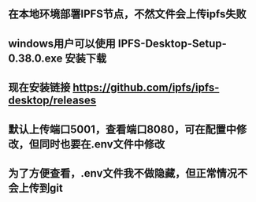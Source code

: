 ## 在本地环境部署IPFS节点，不然文件会上传ipfs失败
## windows用户可以使用 IPFS-Desktop-Setup-0.38.0.exe  安装下载
## 现在安装链接  https://github.com/ipfs/ipfs-desktop/releases
## 默认上传端口5001，查看端口8080，可在配置中修改，但同时也要在.env文件中修改

## 为了方便查看，.env文件我不做隐藏，但正常情况不会上传到git 
